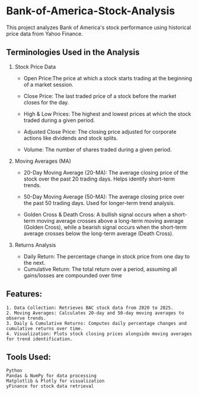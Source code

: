 # Bank-of-America-Stock-Analysis

This project analyzes Bank of America's stock performance using historical price data from Yahoo Finance.

## Terminologies Used in the Analysis
1. Stock Price Data

     * Open Price:The price at which a stock starts trading at the beginning of a market session.
       
     * Close Price:
       The last traded price of a stock before the market closes for the day.
       
     * High & Low Prices:
       The highest and lowest prices at which the stock traded during a given period.
       
     * Adjusted Close Price:
       The closing price adjusted for corporate actions like dividends and stock splits.
       
     * Volume:
       The number of shares traded during a given period.

3. Moving Averages (MA)

    * 20-Day Moving Average (20-MA): The average closing price of the stock over the past 20 trading days. Helps identify short-term trends.
      
    * 50-Day Moving Average (50-MA): The average closing price over the past 50 trading days. Used for longer-term trend analysis.
      
    * Golden Cross & Death Cross: A bullish signal occurs when a short-term moving average crosses above a long-term moving average (Golden Cross), while a bearish signal occurs when the short-term average crosses below the long-term average (Death Cross).

4. Returns Analysis

   * Daily Return: The percentage change in stock price from one day to the next.
   * Cumulative Return: The total return over a period, assuming all gains/losses are compounded over time

## Features:
    1. Data Collection: Retrieves BAC stock data from 2020 to 2025.
    2. Moving Averages: Calculates 20-day and 50-day moving averages to observe trends.
    3. Daily & Cumulative Returns: Computes daily percentage changes and cumulative returns over time.
    4. Visualization: Plots stock closing prices alongside moving averages for trend identification.

## Tools Used:
    Python
    Pandas & NumPy for data processing
    Matplotlib & Plotly for visualization
    yFinance for stock data retrieval
